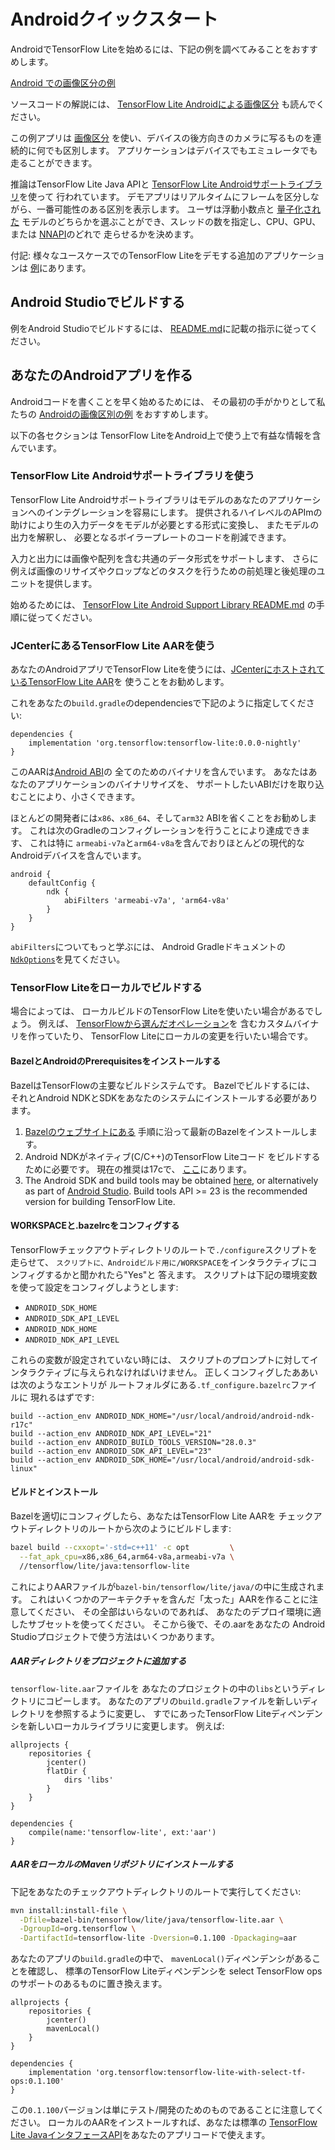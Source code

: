 # Androidクイックスタート

AndroidでTensorFlow Liteを始めるには、下記の例を調べてみることをおすすめします。

<a class="button button-primary" href="https://github.com/tensorflow/examples/tree/master/lite/examples/image_classification/android">Android
での画像区分の例</a>

ソースコードの解説には、
[TensorFlow Lite Androidによる画像区分](https://github.com/tensorflow/examples/blob/master/lite/examples/image_classification/android/EXPLORE_THE_CODE.md)
も読んでください。

この例アプリは
[画像区分](https://www.tensorflow.org/lite/models/image_classification/overview)
を使い、デバイスの後方向きのカメラに写るものを連続的に何でも区別します。
アプリケーションはデバイスでもエミュレータでも走ることができます。

推論はTensorFlow Lite Java APIと
[TensorFlow Lite Androidサポートライブラリ](https://github.com/tensorflow/tensorflow/blob/master/tensorflow/lite/experimental/support/java/README.md)を使って
行われています。
デモアプリはリアルタイムにフレームを区分しながら、一番可能性のある区別を表示します。
ユーザは浮動小数点と
[量子化された](https://www.tensorflow.org/lite/performance/post_training_quantization)
モデルのどちらかを選ぶことができ、スレッドの数を指定し、CPU、GPU、または
[NNAPI](https://developer.android.com/ndk/guides/neuralnetworks)のどれで
走らせるかを決めます。

付記: 様々なユースケースでのTensorFlow Liteをデモする追加のアプリケーションは
[例](https://www.tensorflow.org/lite/examples)にあります。

## Android Studioでビルドする

例をAndroid Studioでビルドするには、
[README.md](https://github.com/tensorflow/examples/blob/master/lite/examples/image_classification/android/README.md)に記載の指示に従ってください。

## あなたのAndroidアプリを作る

Androidコードを書くことを早く始めるためには、
その最初の手がかりとして私たちの
[Androidの画像区別の例](https://github.com/tensorflow/examples/tree/master/lite/examples/image_classification/android)
をおすすめします。

以下の各セクションは
TensorFlow LiteをAndroid上で使う上で有益な情報を含んでいます。

### TensorFlow Lite Androidサポートライブラリを使う

TensorFlow Lite Androidサポートライブラリはモデルのあなたのアプリケーションへのインテグレーションを容易にします。
提供されるハイレベルのAPImの助けにより生の入力データをモデルが必要とする形式に変換し、
またモデルの出力を解釈し、
必要となるボイラープレートのコードを削減できます。

入力と出力には画像や配列を含む共通のデータ形式をサポートします、
さらに例えば画像のリサイズやクロップなどのタスクを行うための前処理と後処理のユニットを提供します。

始めるためには、
[TensorFlow Lite Android Support Library README.md](https://github.com/tensorflow/tensorflow/blob/master/tensorflow/lite/experimental/support/java/README.md)
の手順に従ってください。

### JCenterにあるTensorFlow Lite AARを使う

あなたのAndroidアプリでTensorFlow Liteを使うには、[JCenterにホストされているTensorFlow Lite AAR](https://bintray.com/google/tensorflow/tensorflow-lite)を
使うことをお勧めします。

これをあなたの`build.gradle`のdependenciesで下記のように指定してください:

```build
dependencies {
    implementation 'org.tensorflow:tensorflow-lite:0.0.0-nightly'
}
```

このAARは[Android ABI](https://developer.android.com/ndk/guides/abis)の
全てのためのバイナリを含んでいます。
あなたはあなたのアプリケーションのバイナリサイズを、
サポートしたいABIだけを取り込むことにより、小さくできます。

ほとんどの開発者には`x86`、`x86_64`、そして`arm32` ABIを省くことをお勧めします。
これは次のGradleのコンフィグレーションを行うことにより達成できます、
これは特に
`armeabi-v7a`と`arm64-v8a`を含んでおりほとんどの現代的な
Androidデバイスを含んでいます。

```build
android {
    defaultConfig {
        ndk {
            abiFilters 'armeabi-v7a', 'arm64-v8a'
        }
    }
}
```

`abiFilters`についてもっと学ぶには、
Android Gradleドキュメントの
[`NdkOptions`](https://google.github.io/android-gradle-dsl/current/com.android.build.gradle.internal.dsl.NdkOptions.html)を見てください。

### TensorFlow Liteをローカルでビルドする

場合によっては、
ローカルビルドのTensorFlow Liteを使いたい場合があるでしょう。
例えば、
[TensorFlowから選んだオペレーション](https://www.tensorflow.org/lite/guide/ops_select)を
含むカスタムバイナリを作っていたり、
TensorFlow Liteにローカルの変更を行いたい場合です。

#### BazelとAndroidのPrerequisitesをインストールする

BazelはTensorFlowの主要なビルドシステムです。
Bazelでビルドするには、
それとAndroid NDKとSDKをあなたのシステムにインストールする必要があります。

1.  [Bazelのウェブサイトにある](https://bazel.build/versions/master/docs/install.html)
手順に沿って最新のBazelをインストールします。
2.   Android NDKがネイティブ(C/C++)のTensorFlow Liteコード
をビルドするために必要です。
    現在の推奨は17cで、
    [ここ](https://developer.android.com/ndk/downloads/older_releases.html#ndk-17c-downloads)にあります。
3.  The Android SDK and build tools may be obtained
    [here](https://developer.android.com/tools/revisions/build-tools.html), or
    alternatively as part of
    [Android Studio](https://developer.android.com/studio/index.html). Build
    tools API >= 23 is the recommended version for building TensorFlow Lite.

#### WORKSPACEと.bazelrcをコンフィグする

TensorFlowチェックアウトディレクトリのルートで`./configure`スクリプトを走らせて、
`スクリプトに、Androidビルド用に/WORKSPACE`をインタラクティブにコンフィグするかと聞かれたら"Yes"と
答えます。
スクリプトは下記の環境変数を使って設定をコンフィグしようとします:

*   `ANDROID_SDK_HOME`
*   `ANDROID_SDK_API_LEVEL`
*   `ANDROID_NDK_HOME`
*   `ANDROID_NDK_API_LEVEL`

これらの変数が設定されていない時には、
スクリプトのプロンプトに対してインタラクティブに与えられなければいけません。
正しくコンフィグしたああいは次のようなエントリが
ルートフォルダにある`.tf_configure.bazelrc`ファイルに
現れるはずです:

```shell
build --action_env ANDROID_NDK_HOME="/usr/local/android/android-ndk-r17c"
build --action_env ANDROID_NDK_API_LEVEL="21"
build --action_env ANDROID_BUILD_TOOLS_VERSION="28.0.3"
build --action_env ANDROID_SDK_API_LEVEL="23"
build --action_env ANDROID_SDK_HOME="/usr/local/android/android-sdk-linux"
```

#### ビルドとインストール

Bazelを適切にコンフィグしたら、あなたはTensorFlow Lite AARを
チェックアウトディレクトリのルートから次のようにビルドします:

```sh
bazel build --cxxopt='-std=c++11' -c opt         \
  --fat_apk_cpu=x86,x86_64,arm64-v8a,armeabi-v7a \
  //tensorflow/lite/java:tensorflow-lite
```

これによりAARファイルが`bazel-bin/tensorflow/lite/java/`の中に生成されます。
これはいくつかのアーキテクチャを含んだ「太った」AARを作ることに注意してください、
その全部はいらないのであれば、
あなたのデプロイ環境に適したサブセットを使ってください。
そこから後で、その.aarをあなたの
Android Studioプロジェクトで使う方法はいくつかあります。

##### AARディレクトリをプロジェクトに追加する

`tensorflow-lite.aar`ファイルを
あなたのプロジェクトの中の`libs`というディレクトリにコピーします。
あなたのアプリの`build.gradle`ファイルを新しいディレクトリを参照するように変更し、
すでにあったTensorFlow Liteディペンデンシを新しいローカルライブラリに変更します。
例えば:

```
allprojects {
    repositories {
        jcenter()
        flatDir {
            dirs 'libs'
        }
    }
}

dependencies {
    compile(name:'tensorflow-lite', ext:'aar')
}
```

##### AARをローカルのMavenリポジトリにインストールする

下記をあなたのチェックアウトディレクトリのルートで実行してください:

```sh
mvn install:install-file \
  -Dfile=bazel-bin/tensorflow/lite/java/tensorflow-lite.aar \
  -DgroupId=org.tensorflow \
  -DartifactId=tensorflow-lite -Dversion=0.1.100 -Dpackaging=aar
```

あなたのアプリの`build.gradle`の中で、
`mavenLocal()`ディペンデンシがあることを確認し、
標準のTensorFlow Liteディペンデンシを
select TensorFlow opsのサポートのあるものに置き換えます。

```
allprojects {
    repositories {
        jcenter()
        mavenLocal()
    }
}

dependencies {
    implementation 'org.tensorflow:tensorflow-lite-with-select-tf-ops:0.1.100'
}
```

この`0.1.100`バージョンは単にテスト/開発のためのものであることに注意してください。
ローカルのAARをインストールすれば、あなたは標準の
[TensorFlow Lite JavaインタフェースAPI](inference.md)をあなたのアプリコードで使えます。
